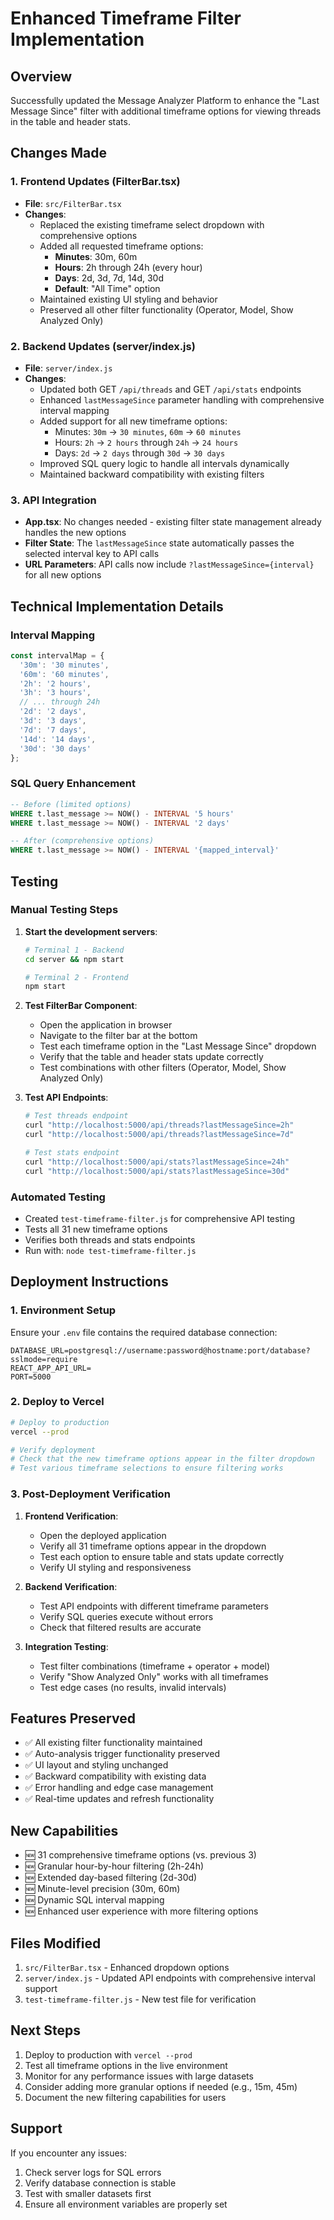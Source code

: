 # Enhanced Timeframe Filter Implementation

## Overview
Successfully updated the Message Analyzer Platform to enhance the "Last Message Since" filter with additional timeframe options for viewing threads in the table and header stats.

## Changes Made

### 1. Frontend Updates (FilterBar.tsx)
- **File**: `src/FilterBar.tsx`
- **Changes**: 
  - Replaced the existing timeframe select dropdown with comprehensive options
  - Added all requested timeframe options:
    - **Minutes**: 30m, 60m
    - **Hours**: 2h through 24h (every hour)
    - **Days**: 2d, 3d, 7d, 14d, 30d
    - **Default**: "All Time" option
  - Maintained existing UI styling and behavior
  - Preserved all other filter functionality (Operator, Model, Show Analyzed Only)

### 2. Backend Updates (server/index.js)
- **File**: `server/index.js`
- **Changes**:
  - Updated both GET `/api/threads` and GET `/api/stats` endpoints
  - Enhanced `lastMessageSince` parameter handling with comprehensive interval mapping
  - Added support for all new timeframe options:
    - Minutes: `30m` → `30 minutes`, `60m` → `60 minutes`
    - Hours: `2h` → `2 hours` through `24h` → `24 hours`
    - Days: `2d` → `2 days` through `30d` → `30 days`
  - Improved SQL query logic to handle all intervals dynamically
  - Maintained backward compatibility with existing filters

### 3. API Integration
- **App.tsx**: No changes needed - existing filter state management already handles the new options
- **Filter State**: The `lastMessageSince` state automatically passes the selected interval key to API calls
- **URL Parameters**: API calls now include `?lastMessageSince={interval}` for all new options

## Technical Implementation Details

### Interval Mapping
```javascript
const intervalMap = {
  '30m': '30 minutes',
  '60m': '60 minutes',
  '2h': '2 hours',
  '3h': '3 hours',
  // ... through 24h
  '2d': '2 days',
  '3d': '3 days',
  '7d': '7 days',
  '14d': '14 days',
  '30d': '30 days'
};
```

### SQL Query Enhancement
```sql
-- Before (limited options)
WHERE t.last_message >= NOW() - INTERVAL '5 hours'
WHERE t.last_message >= NOW() - INTERVAL '2 days'

-- After (comprehensive options)
WHERE t.last_message >= NOW() - INTERVAL '{mapped_interval}'
```

## Testing

### Manual Testing Steps
1. **Start the development servers**:
   ```bash
   # Terminal 1 - Backend
   cd server && npm start
   
   # Terminal 2 - Frontend  
   npm start
   ```

2. **Test FilterBar Component**:
   - Open the application in browser
   - Navigate to the filter bar at the bottom
   - Test each timeframe option in the "Last Message Since" dropdown
   - Verify that the table and header stats update correctly
   - Test combinations with other filters (Operator, Model, Show Analyzed Only)

3. **Test API Endpoints**:
   ```bash
   # Test threads endpoint
   curl "http://localhost:5000/api/threads?lastMessageSince=2h"
   curl "http://localhost:5000/api/threads?lastMessageSince=7d"
   
   # Test stats endpoint
   curl "http://localhost:5000/api/stats?lastMessageSince=24h"
   curl "http://localhost:5000/api/stats?lastMessageSince=30d"
   ```

### Automated Testing
- Created `test-timeframe-filter.js` for comprehensive API testing
- Tests all 31 new timeframe options
- Verifies both threads and stats endpoints
- Run with: `node test-timeframe-filter.js`

## Deployment Instructions

### 1. Environment Setup
Ensure your `.env` file contains the required database connection:
```env
DATABASE_URL=postgresql://username:password@hostname:port/database?sslmode=require
REACT_APP_API_URL=
PORT=5000
```

### 2. Deploy to Vercel
```bash
# Deploy to production
vercel --prod

# Verify deployment
# Check that the new timeframe options appear in the filter dropdown
# Test various timeframe selections to ensure filtering works
```

### 3. Post-Deployment Verification
1. **Frontend Verification**:
   - Open the deployed application
   - Verify all 31 timeframe options appear in the dropdown
   - Test each option to ensure table and stats update correctly
   - Verify UI styling and responsiveness

2. **Backend Verification**:
   - Test API endpoints with different timeframe parameters
   - Verify SQL queries execute without errors
   - Check that filtered results are accurate

3. **Integration Testing**:
   - Test filter combinations (timeframe + operator + model)
   - Verify "Show Analyzed Only" works with all timeframes
   - Test edge cases (no results, invalid intervals)

## Features Preserved
- ✅ All existing filter functionality maintained
- ✅ Auto-analysis trigger functionality preserved
- ✅ UI layout and styling unchanged
- ✅ Backward compatibility with existing data
- ✅ Error handling and edge case management
- ✅ Real-time updates and refresh functionality

## New Capabilities
- 🆕 31 comprehensive timeframe options (vs. previous 3)
- 🆕 Granular hour-by-hour filtering (2h-24h)
- 🆕 Extended day-based filtering (2d-30d)
- 🆕 Minute-level precision (30m, 60m)
- 🆕 Dynamic SQL interval mapping
- 🆕 Enhanced user experience with more filtering options

## Files Modified
1. `src/FilterBar.tsx` - Enhanced dropdown options
2. `server/index.js` - Updated API endpoints with comprehensive interval support
3. `test-timeframe-filter.js` - New test file for verification

## Next Steps
1. Deploy to production with `vercel --prod`
2. Test all timeframe options in the live environment
3. Monitor for any performance issues with large datasets
4. Consider adding more granular options if needed (e.g., 15m, 45m)
5. Document the new filtering capabilities for users

## Support
If you encounter any issues:
1. Check server logs for SQL errors
2. Verify database connection is stable
3. Test with smaller datasets first
4. Ensure all environment variables are properly set
